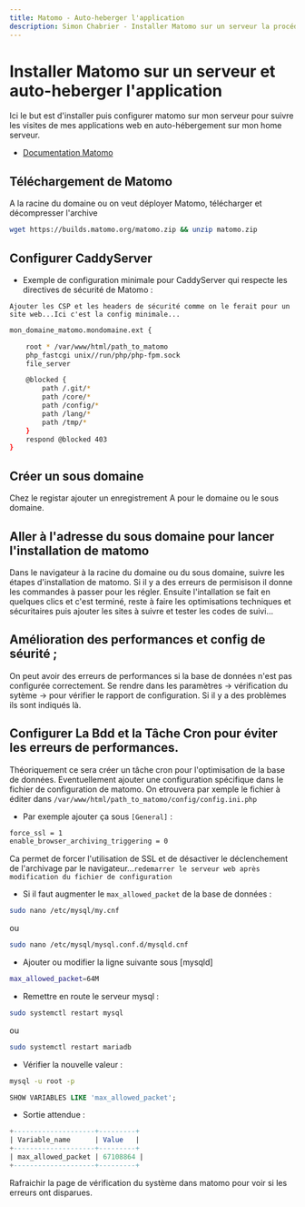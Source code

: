 ```yaml
---
title: Matomo - Auto-heberger l'application
description: Simon Chabrier - Installer Matomo sur un serveur la procédure pour auto-heberger l'application.
---
```


# Installer Matomo sur un serveur et auto-heberger l'application

Ici le but est d'installer puis configurer matomo sur mon serveur pour suivre les visites de mes applications web en auto-hébergement sur mon home serveur.

- [Documentation Matomo](https://matomo.org/faq/on-premise/installing-matomo/)

## Téléchargement de Matomo

A la racine du domaine ou on veut déployer Matomo, télécharger et décompresser l'archive

```bash
wget https://builds.matomo.org/matomo.zip && unzip matomo.zip
```

## Configurer CaddyServer

- Exemple de configuration minimale pour CaddyServer qui respecte les directives de sécurité de Matomo :

`Ajouter les CSP et les headers de sécurité comme on le ferait pour un site web...Ici c'est la config minimale...`

```bash
mon_domaine_matomo.mondomaine.ext {

    root * /var/www/html/path_to_matomo
    php_fastcgi unix//run/php/php-fpm.sock
    file_server

	@blocked {
		path /.git/*
		path /core/*
		path /config/*
		path /lang/*
		path /tmp/*
	}
	respond @blocked 403
}
```

## Créer un sous domaine

Chez le registar ajouter un enregistrement A pour le domaine ou le sous domaine.

## Aller à l'adresse du sous domaine pour lancer l'installation de matomo

Dans le navigateur à la racine du domaine ou du sous domaine, suivre les étapes d'installation de matomo. Si il y a des erreurs de permisison il donne les commandes à passer pour les régler. Ensuite l'intallation se fait en quelques clics et c'est terminé, reste à faire les optimisations techniques et sécuritaires puis ajouter les sites à suivre et tester les codes de suivi...

## Amélioration des performances et config de séurité ;

On peut avoir des erreurs de performances si la base de données n'est pas configurée correctement. Se rendre dans les paramètres -> vérification du sytème -> pour vérifier le rapport de configuration. Si il y a des problèmes ils sont indiqués là.

## Configurer La Bdd et la Tâche Cron pour éviter les erreurs de performances.

Théoriquement ce sera créer un tâche cron pour l'optimisation de la base de données.
Eventuellement ajouter une configuration spécifique dans le fichier de configuration de matomo.
On etrouvera par xemple le fichier à éditer dans `/var/www/html/path_to_matomo/config/config.ini.php`

- Par exemple ajouter ça sous `[General]` :

```bash
force_ssl = 1
enable_browser_archiving_triggering = 0
```
Ca permet de forcer l'utilisation de SSL et de désactiver le déclenchement de l'archivage par le navigateur...`redemarrer le serveur web après modification du fichier de configuration`

- Si il faut augmenter le `max_allowed_packet` de la base de données :

```bash
sudo nano /etc/mysql/my.cnf
```

ou 

```bash
sudo nano /etc/mysql/mysql.conf.d/mysqld.cnf
```

- Ajouter ou modifier la ligne suivante sous [mysqld]

```bash
max_allowed_packet=64M
```

- Remettre en route le serveur mysql :

```bash
sudo systemctl restart mysql
```

ou 

```bash
sudo systemctl restart mariadb
```

- Vérifier la nouvelle valeur :

```bash
mysql -u root -p
```

```sql
SHOW VARIABLES LIKE 'max_allowed_packet';
```

- Sortie attendue :

```sql
+--------------------+---------+
| Variable_name      | Value   |
+--------------------+---------+
| max_allowed_packet | 67108864 |
+--------------------+---------+
````

Rafraichir la page de vérification du système dans matomo pour voir si les erreurs ont disparues.


